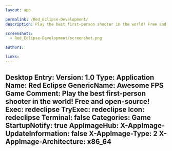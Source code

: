```yaml
---
layout: app

permalink: /Red_Eclipse-Development/
description: Play the best first-person shooter in the world! Free and open-source!

screenshots:
  - Red_Eclipse-Development/screenshot.png

authors:

links:
---
```

Desktop Entry:
  Version: 1.0
  Type: Application
  Name: Red Eclipse
  GenericName: Awesome FPS Game
  Comment: Play the best first-person shooter in the world! Free and open-source!
  Exec: redeclipse
  TryExec: redeclipse
  Icon: redeclipse
  Terminal: false
  Categories: Game
  StartupNotify: true
AppImageHub:
  X-AppImage-UpdateInformation: false
  X-AppImage-Type: 2
  X-AppImage-Architecture: x86_64
---

